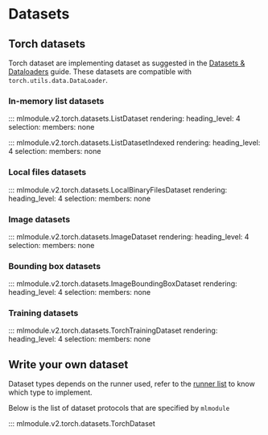 # Datasets

## Torch datasets

Torch dataset are implementing dataset as suggested in the
[Datasets & Dataloaders](https://pytorch.org/tutorials/beginner/basics/data_tutorial.html)
guide.
These datasets are compatible with `torch.utils.data.DataLoader`.

### In-memory list datasets

::: mlmodule.v2.torch.datasets.ListDataset
    rendering:
        heading_level: 4
    selection:
        members: none

::: mlmodule.v2.torch.datasets.ListDatasetIndexed
    rendering:
        heading_level: 4
    selection:
        members: none

### Local files datasets

::: mlmodule.v2.torch.datasets.LocalBinaryFilesDataset
    rendering:
        heading_level: 4
    selection:
        members: none

### Image datasets

::: mlmodule.v2.torch.datasets.ImageDataset
    rendering:
        heading_level: 4
    selection:
        members: none

### Bounding box datasets

::: mlmodule.v2.torch.datasets.ImageBoundingBoxDataset
    rendering:
        heading_level: 4
    selection:
        members: none

### Training datasets

::: mlmodule.v2.torch.datasets.TorchTrainingDataset
    rendering:
        heading_level: 4
    selection:
        members: none

## Write your own dataset

Dataset types depends on the runner used,
refer to the [runner list](runners.md) to know which type to implement.

Below is the list of dataset protocols that are specified by `mlmodule`

::: mlmodule.v2.torch.datasets.TorchDataset
